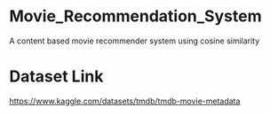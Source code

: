 # Movie_Recommendation_System

A content based movie recommender system using cosine similarity

# Dataset Link
https://www.kaggle.com/datasets/tmdb/tmdb-movie-metadata
